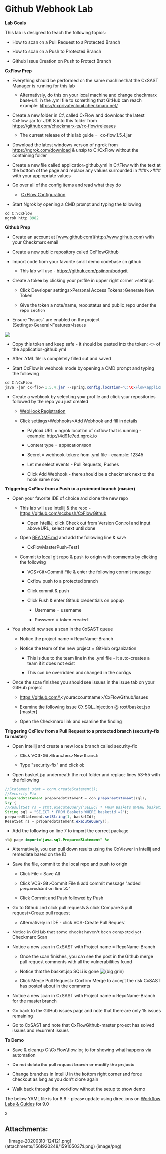 # Github Webhook Lab

**Lab Goals**

This lab is designed to teach the following topics:

-   How to scan on a Pull Request to a Protected Branch

-   How to scan on a Push to Protected Branch

-   Github Issue Creation on Push to Protect Branch

**CxFlow Prep**

-   Everything should be performed on the same machine that the CxSAST
    Manager is running for this lab

    -   Alternatively, do this on your local machine and change
        checkmarx base-url: in the .yml file to something that GitHub
        can reach example: <https://cxprivatecloud.checkmarx.net/>

-   Create a new folder in C:\\ called CxFlow and download the latest
    CxFlow .jar for JDK 8 into this folder from
    <https://github.com/checkmarx-ts/cx-flow/releases>

    -   The current release of this lab guide =  cx-flow.1.5.4.jar

-   Download the latest windows version of ngrok from
    <https://ngrok.com/download> & unzip to C:\\CxFlow without the
    containing folder

-   Create a new file called application-github.yml in C:\\Flow with the
    text at the bottom of the page and replace any values surrounded in
    \#\#\#\<\>\#\#\# with your appropriate values

-   Go over all of the config items and read what they do

    -    [CxFlow Configuration](CxFlow_Configuration)

-   Start Ngrok by opening a CMD prompt and typing the following

``` java
cd C:\CxFlow
ngrok http 8982
```

**Github Prep**

-   Create an account at [www.github.com](http://www.github.com) with
    your Checkmarx email

-   Create a new public repository called CxFlowGithub

-   Import code from your favorite small demo codebase on github

    -   This lab will use - <https://github.com/psiinon/bodgeit>

-   Create a token by clicking your profile in upper right
    corner \>settings

    -   Click Developer settings\>Personal Access Tokens\>Generate New
        Token

    -   Give the token a note/name, repo:status and public\_repo under
        the repo section

-   Ensure “Issues” are enabled on the project
    (Settings\>General\>Features\>Issues

<img src="attachments/1561920248/1591050379.png" class="image-center" />

-   Copy this token and keep safe - it should be pasted into the token:
    \<\> of the application-github.yml

<!-- -->

-   After .YML file is completely filled out and saved

-   Start CxFlow in webhook mode by opening a CMD prompt and typing the
    following

``` java
cd C:\CxFlow
java -jar cx-flow-1.5.4.jar --spring.config.location="C:\CxFlow\application-github.yml" --web
```

-   Create a webhook by selecting your profile and click your
    repositories followed by the repo you just created

    -   [WebHook Registration](WebHook_Registration)

    -   Click settings\>Webhooks\>Add Webhook and fill in details

        -   Payload URL = ngrok location of cxflow that is running -
            example: <http://4d91e7ed.ngrok.io>

        -   Content type = application/json

        -   Secret = webhook-token: from .yml file - example: 12345

        -   Let me select events - Pull Requests, Pushes

        -   Click Add Webhook - there should be a checkmark next to the
            hook name now

**Triggering CxFlow from a Push to a protected branch (master)**

-   Open your favorite IDE of choice and clone the new repo

    -   This lab will use Intellij & the repo -
        <https://github.com/scxbush/CxFlowGithub>

        -   Open IntelliJ, click Check out from Version Control and
            input above URL, select next until done

    -   Open [README.md](http://README.md) and add the following line &
        save

        -   CxFlowMasterPush-Test1

    -   Commit to local git repo & push to origin with comments by
        clicking the following

        -   VCS\>Git\>Commit File & enter the following commit message

        -   Cxflow push to a protected branch

        -   Click commit & push

        -   Click Push & enter Github credentials on popup

            -   Username = username

            -   Password = token created

-   You should now see a scan in the CxSAST queue

    -   Notice the project name = RepoName-Branch

    -   Notice the team of the new project = GitHub organization

        -   This is due to the team line in the .yml file - it
            auto-creates a team if it does not exist

        -   This can be overridden and changed in the configs

-   Once the scan finishes you should see issues in the issue tab on
    your GitHub project

    -   https://github.com/\<youraccountname\>/CxFlowGithub/issues

    -   Examine the following issue CX SQL\_Injection @ root/basket.jsp
        \[master\]

    -   Open the Checkmarx link and examine the finding

**Triggering CxFlow from a Pull Request to a protected branch
(security-fix to master)**

-   Open Intellij and create a new local branch called security-fix

    -   Click VCS\>Git\>Branches\>New Branch

    -   Type "security-fix" and click ok

-   Open basket.jsp underneath the root folder and replace lines 53-55
    with the following

``` java
//Statement stmt = conn.createStatement();
//Security Fix
PreparedStatement preparedStatement = con.prepareStatement(sql);
try {
//ResultSet rs = stmt.executeQuery("SELECT * FROM Baskets WHERE basketid = " + basketId);
String sql = "SELECT * FROM Baskets WHERE basketid =?");
preparedStatement.setString(1, basketId);
ResetSet rs = preparedStatement.executeQuery();
```

-   Add the following on line 7 to import the correct package

``` java
<%@ page import="java.sql.PreparedStatement" %>
```

-   Alternatively, you can pull down results using the CxViewer in
    Intellij and remediate based on the ID

-   Save the file, commit to the local repo and push to origin

    -   Click File \> Save All

    -   Click VCS\>Git\>Commit File & add commit message "added
        preparedstmt on line 55"

    -   Click Commit and Push followed by Push

-   Go to Github and click pull requests & click Compare & pull
    request\>Create pull request

    -   Alternatively in IDE - click VCS\>Create Pull Request

-   Notice in GitHub that some checks haven't been completed yet -
    Checkmarx Scan

-   Notice a new scan in CxSAST with Project name = RepoName-Branch

    -   Once the scan finishes, you can see the post in the Github merge
        pull request comments with all the vulnerabilities found

    -   Notice that the basket.jsp SQLi is gone
        <img src="images/icons/emoticons/biggrin.png" class="emoticon emoticon-laugh" alt="(big grin)" />

    -   Click Merge Pull Request\> Confirm Merge to accept the risk
        CxSAST has posted about in the comments

-   Notice a new scan in CxSAST with Project name = RepoName-Branch for
    the master branch

-   Go back to the GitHub issues page and note that there are only 15
    issues remaining

-   Go to CxSAST and note that CxFlowGithub-master project has solved
    issues and recurrent issues

**To Demo**

-   Save & cleanup C:\\CxFlow\\flow.log to for showing what happens via
    automation

-   Do not delete the pull request branch or modify the projects

-   Change branches in IntelliJ in the bottom right corner and force
    checkout as long as you don’t clone again

-   Walk back through the workflow without the setup to show demo

The below YAML file is for 8.9 - please update using directions on
[Workflow Labs & Guides](Workflow_Labs_Guides) for 9.0

x

## Attachments:

<img src="images/icons/bullet_blue.gif" width="8" height="8" />
[image-20200310-124121.png](attachments/1561920248/1591050379.png)
(image/png)  
